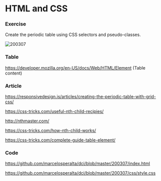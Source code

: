 # HTML and CSS

### Exercise

Create the periodic table using CSS selectors and pseudo-classes.

![200307](./img/periodic_table)

### Table

https://developer.mozilla.org/en-US/docs/Web/HTML/Element (Table content)

### Article

https://responsivedesign.is/articles/creating-the-periodic-table-with-grid-css/

https://css-tricks.com/useful-nth-child-recipies/

http://nthmaster.com/

https://css-tricks.com/how-nth-child-works/

https://css-tricks.com/complete-guide-table-element/

### Code

https://github.com/marcelosperalta/dci/blob/master/200307/index.html

https://github.com/marcelosperalta/dci/blob/master/200307/css/style.css